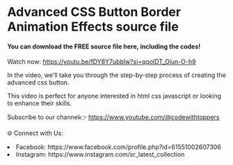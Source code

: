 # Advanced CSS Button Border Animation Effects source file

<h4>You can download the FREE source file here, including the codes!</h4>

Watch now: https://youtu.be/fDY8Y7ubblw?si=qqolDT_Oiun-O-h9

<p>In the video, we'll take you through the step-by-step process of creating the advanced css button.

This video is perfect for anyone interested in html css javascript or looking to enhance their skills.</p>

Subscribe to our channel👉 https://www.youtube.com/@codewithtoppers


🌐 Connect with Us:

<li>Facebook: https://www.facebook.com/profile.php?id=61551002607306</li>
<li>Instagram: https://www.instagram.com/sr_latest_collection</li>
